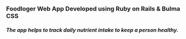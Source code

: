 ### Foodloger Web App Developed using Ruby on Rails & Bulma CSS

##### The app helps to track daily nutrient intake to keep a person healthy.
